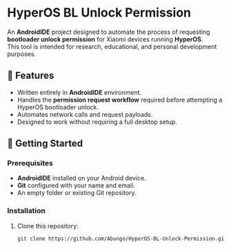 # HyperOS BL Unlock Permission

An **AndroidIDE** project designed to automate the process of requesting **bootloader unlock permission** for Xiaomi devices running **HyperOS**.  
This tool is intended for research, educational, and personal development purposes.

## 📌 Features
- Written entirely in **AndroidIDE** environment.
- Handles the **permission request workflow** required before attempting a HyperOS bootloader unlock.
- Automates network calls and request payloads.
- Designed to work without requiring a full desktop setup.

## 🚀 Getting Started

### Prerequisites
- **AndroidIDE** installed on your Android device.
- **Git** configured with your name and email.
- An empty folder or existing Git repository.

### Installation
1. Clone this repository:
   ```bash
   git clone https://github.com/Abungo/HyperOS-BL-Unlock-Permission.git
